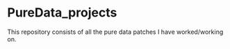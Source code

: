 # PureData_projects
This repository consists of all the pure data patches I have worked/working on.
